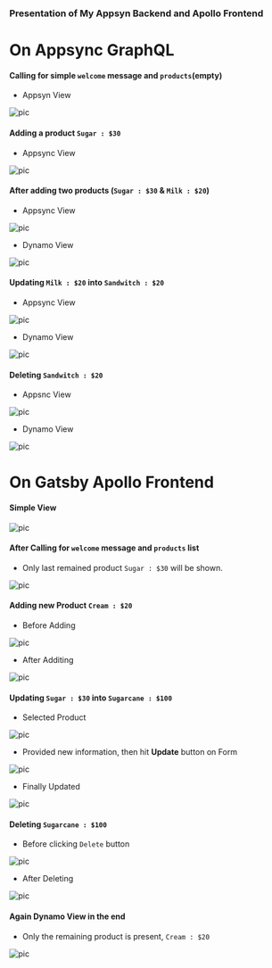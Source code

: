 ### Presentation of My Appsyn Backend and Apollo Frontend

# On Appsync GraphQL

#### Calling for simple `welcome` message and `products`(empty)

- Appsyn View

<img src='https://github.com/aahmedfaraz/my-aws-cdk-corner/blob/main/step05_appsync_gatsby_client/assets/graphql1.PNG' alt='pic'>

#### Adding a product `Sugar : $30`

- Appsync View

<img src='https://github.com/aahmedfaraz/my-aws-cdk-corner/blob/main/step05_appsync_gatsby_client/assets/graphql2.PNG' alt='pic'>

#### After adding two products (`Sugar : $30` & `Milk : $20`)

- Appsync View

<img src='https://github.com/aahmedfaraz/my-aws-cdk-corner/blob/main/step05_appsync_gatsby_client/assets/graphql3.PNG' alt='pic'>

- Dynamo View

<img src='https://github.com/aahmedfaraz/my-aws-cdk-corner/blob/main/step05_appsync_gatsby_client/assets/dynamo1.PNG' alt='pic'>

#### Updating `Milk : $20` into `Sandwitch : $20`

- Appsync View

<img src='https://github.com/aahmedfaraz/my-aws-cdk-corner/blob/main/step05_appsync_gatsby_client/assets/graphql4.PNG' alt='pic'>

- Dynamo View

<img src='https://github.com/aahmedfaraz/my-aws-cdk-corner/blob/main/step05_appsync_gatsby_client/assets/dynamo2.PNG' alt='pic'>

#### Deleting `Sandwitch : $20`

- Appsnc View

<img src='https://github.com/aahmedfaraz/my-aws-cdk-corner/blob/main/step05_appsync_gatsby_client/assets/graphql5.PNG' alt='pic'>

- Dynamo View

<img src='https://github.com/aahmedfaraz/my-aws-cdk-corner/blob/main/step05_appsync_gatsby_client/assets/dynamo3.PNG' alt='pic'>

# On Gatsby Apollo Frontend

#### Simple View

<img src='https://github.com/aahmedfaraz/my-aws-cdk-corner/blob/main/step05_appsync_gatsby_client/assets/apollo1.PNG' alt='pic'>

#### After Calling for `welcome` message and `products` list

- Only last remained product `Sugar : $30` will be shown.

<img src='https://github.com/aahmedfaraz/my-aws-cdk-corner/blob/main/step05_appsync_gatsby_client/assets/apollo2.PNG' alt='pic'>

#### Adding new Product `Cream : $20`

- Before Adding

<img src='https://github.com/aahmedfaraz/my-aws-cdk-corner/blob/main/step05_appsync_gatsby_client/assets/apollo3.PNG' alt='pic'>

- After Additing

<img src='https://github.com/aahmedfaraz/my-aws-cdk-corner/blob/main/step05_appsync_gatsby_client/assets/apollo4.PNG' alt='pic'>

#### Updating `Sugar : $30` into `Sugarcane : $100`

- Selected Product

<img src='https://github.com/aahmedfaraz/my-aws-cdk-corner/blob/main/step05_appsync_gatsby_client/assets/apollo5.PNG' alt='pic'>

- Provided new information, then hit **Update** button on Form

<img src='https://github.com/aahmedfaraz/my-aws-cdk-corner/blob/main/step05_appsync_gatsby_client/assets/apollo6.PNG' alt='pic'>

- Finally Updated

<img src='https://github.com/aahmedfaraz/my-aws-cdk-corner/blob/main/step05_appsync_gatsby_client/assets/apollo7.PNG' alt='pic'>

#### Deleting `Sugarcane : $100`

- Before clicking `Delete` button

<img src='https://github.com/aahmedfaraz/my-aws-cdk-corner/blob/main/step05_appsync_gatsby_client/assets/apollo7.PNG' alt='pic'>

- After Deleting

<img src='https://github.com/aahmedfaraz/my-aws-cdk-corner/blob/main/step05_appsync_gatsby_client/assets/apollo8.PNG' alt='pic'>

#### Again Dynamo View in the end

- Only the remaining product is present, `Cream : $20`

<img src='https://github.com/aahmedfaraz/my-aws-cdk-corner/blob/main/step05_appsync_gatsby_client/assets/dynamo4.PNG' alt='pic'>
